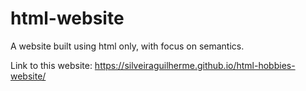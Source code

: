 # html-website
A website built using html only, with focus on semantics.

Link to this website: https://silveiraguilherme.github.io/html-hobbies-website/
